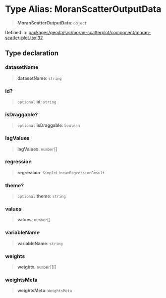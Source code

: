 # Type Alias: MoranScatterOutputData

> **MoranScatterOutputData**: `object`

Defined in: [packages/geoda/src/moran-scatterplot/component/moran-scatter-plot.tsx:32](https://github.com/GeoDaCenter/openassistant/blob/522ecb744b2b3ea1ecebec02c21c19736abe51ae/packages/geoda/src/moran-scatterplot/component/moran-scatter-plot.tsx#L32)

## Type declaration

### datasetName

> **datasetName**: `string`

### id?

> `optional` **id**: `string`

### isDraggable?

> `optional` **isDraggable**: `boolean`

### lagValues

> **lagValues**: `number`[]

### regression

> **regression**: `SimpleLinearRegressionResult`

### theme?

> `optional` **theme**: `string`

### values

> **values**: `number`[]

### variableName

> **variableName**: `string`

### weights

> **weights**: `number`[][]

### weightsMeta

> **weightsMeta**: `WeightsMeta`
